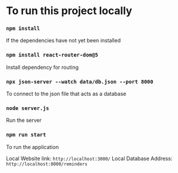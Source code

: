 # To run this project locally

### `npm install`

If the dependencies have not yet been installed

### `npm install react-router-dom@5`

Install dependency for routing

### `npx json-server --watch data/db.json --port 8000`

To connect to the json file that acts as a database

### `node server.js`

Run the server

### `npm run start`

To run the application

Local Website link: `http://localhost:3000/`
Local Database Address: `http://localhost:8000/reminders`
